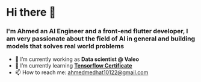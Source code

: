 # Hi there 👋

### I'm Ahmed an AI Engineer and a front-end flutter developer, I am very passionate about the field of AI in general and building models that solves real world problems 
<!--
**Meta-c/Meta-c** is a ✨ _special_ ✨ repository because its `README.md` (this file) appears on your GitHub profile.

Here are some ideas to get you started:
-->
- 🔭 I’m currently working as **Data scientist @ Valeo**
- 🌱 I’m currently learning [**Tensorflow Certificate**]( https://github.com/Meta-c/Tensorflow-Certificate-preparation)
- 📫 How to reach me: ahmedmedhat10122@gmail.com


